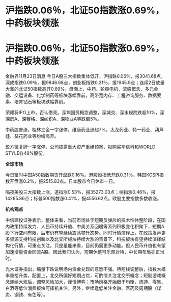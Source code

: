 # 沪指跌0.06％，北证50指数涨0.69%，中药板块领涨

# 沪指跌0.06％，北证50指数涨0.69%，中药板块领涨

金融界11月23日消息
今日A股三大指数集体低开，沪指跌0.06％，报3041.68点，深成指跌0.09％，报9846.68点，创业板指跌0.21％，报1945.9点；连续2日放量大涨的北证50指数高开0.69%。盘面上，中药、轮毂电机、流感概念、多元金融、交运设备、化学制药等板块涨幅靠前，高带宽内存、工程咨询服务、数据要素、培育钻石等板块跌幅靠前。

荣耀将IPO上市，否认借壳。深圳国资概念调整，深城交、深水规院跌超10%，深深房A、深赛格、深纺织A、深物业A等跌超5%。

中药股普涨，桂林三金一字涨停，维康药业涨超7%，太龙药业、特一药业、葫芦娃、葵花药业等纷纷高开。

盈方微复牌一字涨停，公司披露重大资产重组预案，拟购买华信科和WORLD STYLE各49%股份。

**全球市场**

今日富时中国A50指数期货开盘跌0.16%。港股恒指低开跌0.31％。韩国KOSPI指数开盘涨0.2%，报2515.83点。日本股市今日休市一日。

隔夜美股三大指数上涨，道指涨0.53%，报35273.03点；纳指涨0.46%，报14265.86点；标普500指数涨0.41%，报4556.62点。欧股主要指数多数收涨。

**机构观点**

中信建投证券表示，整体来看，当前市场处于短期反弹后的技术性休整阶段，在国内政策持续发力、人民币持续升值、中美关系回暖等系列积极变化积聚下，短期A股下行空间有限，后市仍有望延续震荡攀升态势。同时行情演绎上，在政策发声更多资源支持科技创新以及北交所板块持续大涨的背景下，科技板块有望持续演绎结构化行情，可重点关注。只是量能来看，目前仍需更多动能。但人民币升值也有望加速增量资金回流A股。因此我们认为，短期休整可乐观对待，中长期布局亦正当时。

光大证券指出，缩量下跌说明场内资金兑现的意愿不强。待短线调整后，指数大概率重拾升势。配置上，北交所偏好短期占优，可酌情关注北交所概念；短剧游戏概念连续大涨后，调整风险加大，谨慎博弈；市场风格开始趋于均衡，旅游、零售、白酒等低位消费板块可择机关注。另外，继续逢低关注金融、医药及周期股（煤炭、钢铁、有色等）。

